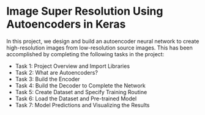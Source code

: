 # Image Super Resolution Using Autoencoders in Keras

In this project, we design and build an autoencoder neural network to create high-resolution images from low-resolution source images. This has been accomplished by completing the following tasks in the project:

* Task 1: Project Overview and Import Libraries
* Task 2: What are Autoencoders?
* Task 3: Build the Encoder
* Task 4: Build the Decoder to Complete the Network
* Task 5: Create Dataset and Specify Training Routine
* Task 6: Load the Dataset and Pre-trained Model
* Task 7: Model Predictions and Visualizing the Results

